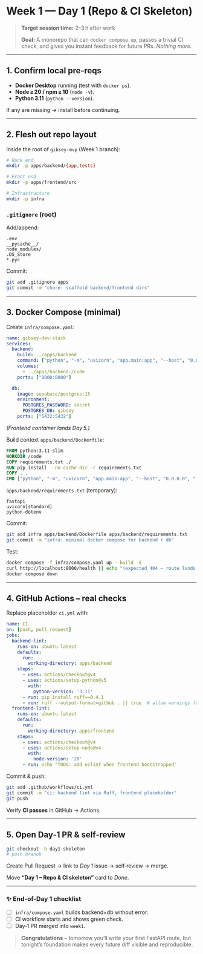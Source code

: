 # Week 1 — Day 1 (Repo & CI Skeleton)

> **Target session time:** 2–3 h after work
>
> **Goal:** A monorepo that can `docker compose up`, passes a trivial CI check, and gives you instant feedback for future PRs. *Nothing more.*

---

## 1. Confirm local pre‑reqs

* **Docker Desktop** running (test with `docker ps`).
* **Node ≥ 20 / npm ≥ 10** (`node -v`).
* **Python 3.11** (`python --version`).

If any are missing → install before continuing.

---

## 2. Flesh out repo layout

Inside the root of `gibsey-mvp` (Week 1 branch):

```bash
# Back end
mkdir -p apps/backend/{app,tests}

# Front end
mkdir -p apps/frontend/src

# Infrastructure
mkdir -p infra
```

### `.gitignore` (root)

Add/append:

```
.env
__pycache__/
node_modules/
.DS_Store
*.pyc
```

Commit:

```bash
git add .gitignore apps
git commit -m "chore: scaffold backend/frontend dirs"
```

---

## 3. Docker Compose (minimal)

Create `infra/compose.yaml`:

```yaml
name: gibsey-dev-stack
services:
  backend:
    build: ../apps/backend
    command: ["python", "-m", "uvicorn", "app.main:app", "--host", "0.0.0.0", "--port", "8000"]
    volumes:
      - ../apps/backend:/code
    ports: ["8000:8000"]

  db:
    image: supabase/postgres:15
    environment:
      POSTGRES_PASSWORD: secret
      POSTGRES_DB: gibsey
    ports: ["5432:5432"]
```

*(Frontend container lands Day 5.)*

Build context `apps/backend/Dockerfile`:

```dockerfile
FROM python:3.11-slim
WORKDIR /code
COPY requirements.txt ./
RUN pip install --no-cache-dir -r requirements.txt
COPY . .
CMD ["python", "-m", "uvicorn", "app.main:app", "--host", "0.0.0.0", "--port", "8000"]
```

`apps/backend/requirements.txt` (temporary):

```
fastapi
uvicorn[standard]
python-dotenv
```

Commit:

```bash
git add infra apps/backend/Dockerfile apps/backend/requirements.txt
git commit -m "infra: minimal docker compose for backend + db"
```

Test:

```bash
docker compose -f infra/compose.yaml up --build -d
curl http://localhost:8000/health || echo "(expected 404 – route lands Day 2)"
docker compose down
```

---

## 4. GitHub Actions – real checks

Replace placeholder `ci.yml` with:

```yaml
name: CI
on: [push, pull_request]
jobs:
  backend-lint:
    runs-on: ubuntu-latest
    defaults:
      run:
        working-directory: apps/backend
    steps:
      - uses: actions/checkout@v4
      - uses: actions/setup-python@v5
        with:
          python-version: '3.11'
      - run: pip install ruff==0.4.1
      - run: ruff --output-format=github . || true  # allow warnings for now
  frontend-lint:
    runs-on: ubuntu-latest
    defaults:
      run:
        working-directory: apps/frontend
    steps:
      - uses: actions/checkout@v4
      - uses: actions/setup-node@v4
        with:
          node-version: '20'
      - run: echo "TODO: add eslint when frontend bootstrapped"
```

Commit & push:

```bash
git add .github/workflows/ci.yml
git commit -m "ci: backend lint via Ruff, frontend placeholder"
git push
```

Verify **CI passes** in GitHub → Actions.

---

## 5. Open Day‑1 PR & self‑review

```bash
git checkout -b day1-skeleton
# push branch
```

Create Pull Request → link to *Day 1* issue → self‑review → merge.

Move **“Day 1 – Repo & CI skeleton”** card to *Done*.

---

### ✨ End-of-Day 1 checklist

* [ ] `infra/compose.yaml` builds backend+db without error.
* [ ] CI workflow starts and shows green check.
* [ ] Day‑1 PR merged into `week1`.

> **Congratulations** – tomorrow you’ll write your first FastAPI route, but tonight’s foundation makes every future diff visible and reproducible.
